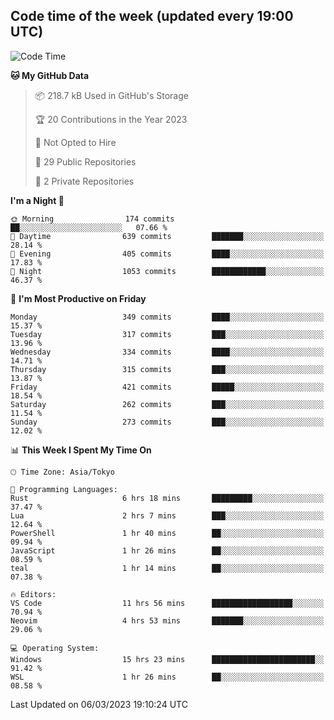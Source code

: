 ## Code time of the week (updated every 19:00 UTC)

<!--START_SECTION:waka-->
![Code Time](http://img.shields.io/badge/Code%20Time-1%2C587%20hrs%2042%20mins-blue)

**🐱 My GitHub Data** 

> 📦 218.7 kB Used in GitHub's Storage 
 > 
> 🏆 20 Contributions in the Year 2023
 > 
> 🚫 Not Opted to Hire
 > 
> 📜 29 Public Repositories 
 > 
> 🔑 2 Private Repositories 
 > 
**I'm a Night 🦉** 

```text
🌞 Morning                174 commits         ██░░░░░░░░░░░░░░░░░░░░░░░   07.66 % 
🌆 Daytime                639 commits         ███████░░░░░░░░░░░░░░░░░░   28.14 % 
🌃 Evening                405 commits         ████░░░░░░░░░░░░░░░░░░░░░   17.83 % 
🌙 Night                  1053 commits        ████████████░░░░░░░░░░░░░   46.37 % 
```
📅 **I'm Most Productive on Friday** 

```text
Monday                   349 commits         ████░░░░░░░░░░░░░░░░░░░░░   15.37 % 
Tuesday                  317 commits         ███░░░░░░░░░░░░░░░░░░░░░░   13.96 % 
Wednesday                334 commits         ████░░░░░░░░░░░░░░░░░░░░░   14.71 % 
Thursday                 315 commits         ███░░░░░░░░░░░░░░░░░░░░░░   13.87 % 
Friday                   421 commits         █████░░░░░░░░░░░░░░░░░░░░   18.54 % 
Saturday                 262 commits         ███░░░░░░░░░░░░░░░░░░░░░░   11.54 % 
Sunday                   273 commits         ███░░░░░░░░░░░░░░░░░░░░░░   12.02 % 
```


📊 **This Week I Spent My Time On** 

```text
🕑︎ Time Zone: Asia/Tokyo

💬 Programming Languages: 
Rust                     6 hrs 18 mins       █████████░░░░░░░░░░░░░░░░   37.47 % 
Lua                      2 hrs 7 mins        ███░░░░░░░░░░░░░░░░░░░░░░   12.64 % 
PowerShell               1 hr 40 mins        ██░░░░░░░░░░░░░░░░░░░░░░░   09.94 % 
JavaScript               1 hr 26 mins        ██░░░░░░░░░░░░░░░░░░░░░░░   08.59 % 
teal                     1 hr 14 mins        ██░░░░░░░░░░░░░░░░░░░░░░░   07.38 % 

🔥 Editors: 
VS Code                  11 hrs 56 mins      ██████████████████░░░░░░░   70.94 % 
Neovim                   4 hrs 53 mins       ███████░░░░░░░░░░░░░░░░░░   29.06 % 

💻 Operating System: 
Windows                  15 hrs 23 mins      ███████████████████████░░   91.42 % 
WSL                      1 hr 26 mins        ██░░░░░░░░░░░░░░░░░░░░░░░   08.58 % 
```


 Last Updated on 06/03/2023 19:10:24 UTC
<!--END_SECTION:waka-->